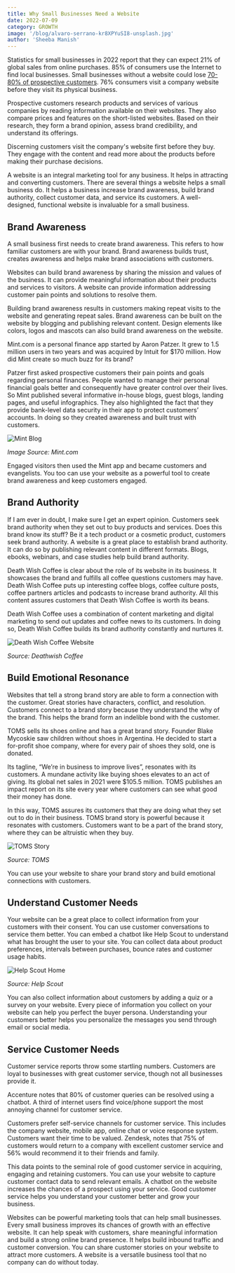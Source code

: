 ```yaml
---
title: Why Small Businesses Need a Website
date: 2022-07-09
category: GROWTH
image: '/blog/alvaro-serrano-kr8XPYuSI8-unsplash.jpg'
author: 'Sheeba Manish'
---
```


Statistics for small businesses in 2022 report that they can expect 21% of global sales from online purchases. 85% of consumers  use the Internet to find local businesses. Small businesses without a website could lose [70-80% of prospective customers](pixolabo.com). 76% consumers visit a company website before they visit its physical business. 

Prospective customers research products and services of various companies by reading information available on their websites. They also compare prices and features on the short-listed websites. Based on their research, they form a brand opinion, assess brand credibility, and understand its offerings. 

Discerning customers visit the company's website first before they buy. They engage with the content and read more about the products before making their purchase decisions.

A website is an integral marketing tool for any business. It helps in attracting and converting customers. There are several things a website helps a small business do. It helps a business increase brand awareness, build brand authority, collect customer data, and service its customers. A well-designed, functional website is invaluable for a small business.

## Brand Awareness

A small business first needs to create brand awareness.  This refers to how familiar customers are with your brand. Brand awareness builds trust, creates awareness and helps make brand associations with customers.

Websites  can build brand awareness by sharing the mission and values of the business. It can provide meaningful information about their products and services to visitors. A website can provide information addressing customer pain points and solutions to resolve them. 

Building brand awareness results in customers making repeat visits to the website and generating repeat sales. Brand awareness can be built on the website by blogging and publishing relevant content. Design elements like colors, logos and mascots can also build brand awareness on the website.

Mint.com is a personal finance app started by Aaron Patzer. It grew to 1.5 million users in two years and was acquired by Intuit for $170 million. How did Mint create so much buzz for its brand? 

Patzer first asked prospective customers their pain points and goals regarding personal finances. People wanted to manage their personal financial goals better and consequently have greater control over their lives. So Mint published several informative in-house blogs, guest blogs, landing pages, and useful infographics. They also highlighted the fact that they provide bank-level data security in their app to protect customers’ accounts. In doing so they created awareness and built trust with customers.

![Mint Blog](/blog/mint-blog.png)

*Image Source: Mint.com*


Engaged visitors then used the Mint app and became customers and evangelists. You too can use your website as a powerful tool to create brand awareness and keep customers engaged.

## Brand Authority

If I am ever in doubt, I make sure I get an expert opinion. Customers seek brand authority when they set out to buy products and services. Does this brand know its stuff? Be it a tech product or a cosmetic product, customers seek brand authority. A website is a great place to establish brand authority. It can do so by publishing relevant content in different formats. Blogs, ebooks, webinars, and case studies help build brand authority.

Death Wish Coffee is clear about the role of its website in its business. It showcases the brand and fulfills all coffee questions customers may have. Death Wish Coffee puts up interesting coffee blogs, coffee culture posts, coffee partners articles and podcasts to increase brand authority. All this content assures customers that Death Wish Coffee is worth its beans. 

Death Wish Coffee uses a combination of content marketing and digital marketing to send out updates and coffee news to its customers. In doing so, Death Wish Coffee builds its brand authority constantly and nurtures it. 

![Death Wish Coffee Website](/blog/deathwish-coffee.png)

*Source: Deathwish Coffee*

## Build Emotional Resonance

Websites that tell a strong brand story are able to form a connection with the customer. Great stories have characters, conflict, and resolution. Customers connect to a brand story because they understand the why of the brand. This helps the brand form an indelible bond with the customer.

TOMS sells its shoes online and has a great brand story. Founder Blake Mycoskie saw children without shoes in Argentina. He decided to start a for-profit shoe company, where for every pair of shoes they sold, one is donated. 

Its tagline, “We’re in business to improve lives”, resonates with its customers. A mundane activity like buying shoes elevates to an act of giving. Its global net sales in 2021 were $105.5 million. TOMS publishes an impact report on its site every year where customers can see what good their money has done. 

In this way, TOMS assures its customers that they are doing what they set out to do in their business. TOMS brand story is powerful because it resonates with customers. Customers want to be a part of the brand story, where they can be altruistic when they buy. 

![TOMS Story](/blog/toms-story.png)

*Source: TOMS*

You can use your website to share your brand story and build emotional connections with customers.

## Understand Customer Needs 

Your website can be a great place to collect information from your customers with their consent. You can use customer conversations to service them better. You can embed a chatbot like Help Scout to understand what has brought the user to your site. You can collect data about product preferences, intervals between purchases, bounce rates and customer usage habits.

![Help Scout Home](/blog/help-scout-home.png)

*Source: Help Scout*

You can also collect information about customers by adding a quiz or a survey on your website. Every piece of information you collect on your website can help you perfect the buyer persona. Understanding your customers better helps you personalize the messages you send through email or social media.

## Service Customer Needs

Customer service reports throw some startling numbers. Customers are loyal to businesses with great customer service, though not all businesses provide it. 

Accenture notes that 80% of customer queries can be resolved using a chatbot. A third of internet users find voice/phone support the most annoying channel for customer service. 

Customers prefer self-service channels for customer service. This includes the company website, mobile app, online chat or voice response system. Customers want their time to be valued. Zendesk, notes that 75% of customers would return to a company with excellent customer service and 56% would recommend it to their friends and family.

This data points to the seminal role of good customer service in acquiring, engaging and retaining customers. You can use your website to capture customer contact data to send relevant emails. A chatbot on the website increases the chances of a prospect using your service. Good customer service helps you understand your customer better and grow your business.

Websites can be powerful marketing tools that can help small businesses. Every small business improves its chances of growth with an effective website. It can help speak with customers, share meaningful information and build a strong online brand presence. It helps build inbound traffic and customer conversion. You can share customer stories on your website to attract more customers. A website is a versatile business tool that no company can do without today.
